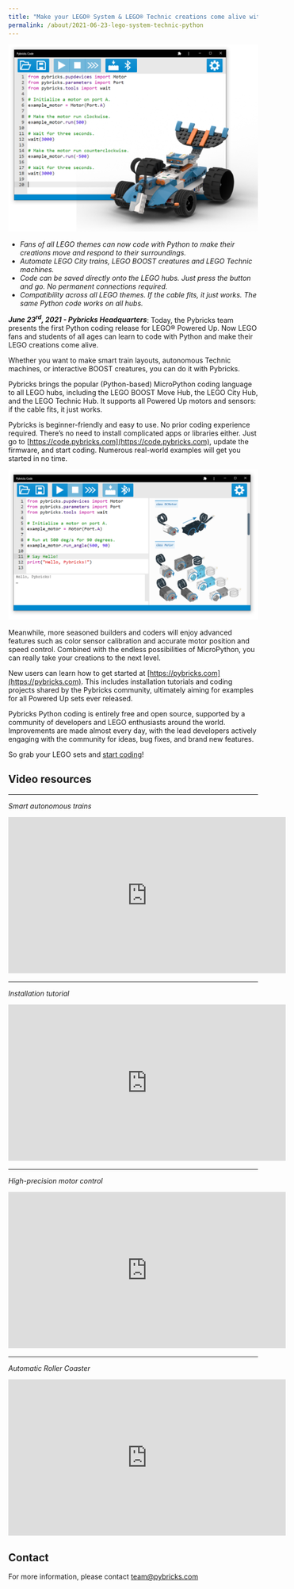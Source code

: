 ```yaml
---
title: "Make your LEGO® System & LEGO® Technic creations come alive with Python coding using Pybricks"
permalink: /about/2021-06-23-lego-system-technic-python
---
```


[![](/assets/images/press/pybricks1.png)](/assets/images/press/pybricks1.png)

- *Fans of all LEGO themes can now code with Python to make their creations
  move and respond to their surroundings.*
- *Automate LEGO City trains, LEGO BOOST creatures and LEGO Technic machines.*
- *Code can be saved directly onto the LEGO hubs. Just press the button and go.
  No permanent connections required.*
- *Compatibility across all LEGO themes. If the cable fits, it just works.
  The same Python code works on all hubs.*

***June 23<sup>rd</sup>, 2021 - Pybricks Headquarters***: Today, the Pybricks
team presents the first Python coding release for LEGO® Powered Up. Now LEGO
fans and students of all ages can learn to code with Python and make their LEGO
creations come alive.

Whether you want to make smart train layouts, autonomous
Technic machines, or interactive BOOST creatures, you can do it with Pybricks.

Pybricks brings the popular (Python-based) MicroPython coding language to all
LEGO hubs, including the LEGO BOOST Move Hub, the LEGO City Hub, and the LEGO
Technic Hub. It supports all Powered Up motors and sensors: if the cable
fits, it just works.

Pybricks is beginner-friendly and easy to use. No prior coding experience
required. There’s no need to install complicated apps or libraries either.
Just go to
[https://code.pybricks.com](https://code.pybricks.com), update the firmware,
and start coding. Numerous real-world examples will get you started in no time.


[![](/assets/images/press/pybricks2.png)](/assets/images/press/pybricks2.png)


Meanwhile, more seasoned builders and coders will enjoy advanced features such
as color sensor calibration and accurate motor position and speed control.
Combined with the endless possibilities of MicroPython, you can really take
your creations to the next level.

New users can learn how to get started at [https://pybricks.com](https://pybricks.com).
This includes
installation tutorials and coding projects shared by the Pybricks community,
ultimately aiming for examples for all Powered Up sets ever released.

Pybricks Python coding is entirely free and open source, supported by a
community of developers and LEGO enthusiasts around the world. Improvements are
made almost every day, with the lead developers actively engaging with the
community for ideas, bug fixes, and brand new features. 

So grab your LEGO sets and [start coding](https://code.pybricks.com)!

## Video resources

-----
*Smart autonomous trains*

<iframe width="560" height="315" src="https://www.youtube-nocookie.com/embed/UpA2erJfGQY" title="YouTube video player" frameborder="0" allow="accelerometer; autoplay; clipboard-write; encrypted-media; gyroscope; picture-in-picture" allowfullscreen></iframe>

-----
*Installation tutorial*

<iframe width="560" height="315" src="https://www.youtube-nocookie.com/embed/QLL7EegBGr0" title="YouTube video player" frameborder="0" allow="accelerometer; autoplay; clipboard-write; encrypted-media; gyroscope; picture-in-picture" allowfullscreen></iframe>

-----
*High-precision motor control*

<iframe width="560" height="315" src="https://www.youtube-nocookie.com/embed/TXvCEK1MNGQ" title="YouTube video player" frameborder="0" allow="accelerometer; autoplay; clipboard-write; encrypted-media; gyroscope; picture-in-picture" allowfullscreen></iframe>

-----
*Automatic Roller Coaster*

<iframe width="560" height="315" src="https://www.youtube-nocookie.com/embed/XyT5AaslSaY" title="YouTube video player" frameborder="0" allow="accelerometer; autoplay; clipboard-write; encrypted-media; gyroscope; picture-in-picture" allowfullscreen></iframe>

## Contact

For more information, please contact [team@pybricks.com](mailto:team@pybricks.com)
